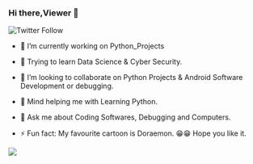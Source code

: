 ### Hi there,Viewer 👋
![Twitter Follow](https://img.shields.io/twitter/follow/banerjees12?style=social)

- 🔭 I’m currently working on Python_Projects
- 🌱 Trying to learn Data Science & Cyber Security.
- 👯 I’m looking to collaborate on Python Projects & Android Software Development or debugging.
- 🤔 Mind helping me with Learning Python. 
- 💬 Ask me about Coding Softwares, Debugging and Computers.

- ⚡ Fun fact: My favourite cartoon is Doraemon. 😁😁 Hope you like it.

<img src = "https://github-readme-stats.vercel.app/api?username=mr-shrayan&&show_icons=true&title_color=ffffff&icon_color=bb2acf&text_color=daf7dc&bg_color=151515">
